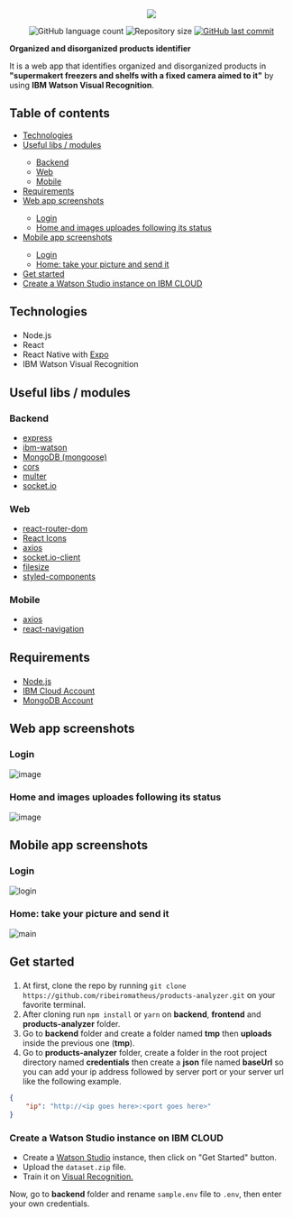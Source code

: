<div align="center">
    <img src="https://user-images.githubusercontent.com/41703972/73202586-17a70b80-411a-11ea-83f7-28ccc66a9f2a.png">
</div>

<p align="center">
  <img alt="GitHub language count" src="https://img.shields.io/github/languages/count/ribeiromatheus/products-analyzer">

  <img alt="Repository size" src="https://img.shields.io/github/repo-size/ribeiromatheus/products-analyzer">
  
  <a href="https://github.com/ribeiromatheus/products-analyzer/commits/master">
    <img alt="GitHub last commit" src="https://img.shields.io/github/last-commit/ribeiromatheus/products-analyzer">
  </a>
</p>

**Organized and disorganized products identifier**

It is a web app that identifies organized and disorganized products in **"supermakert freezers and shelfs with a fixed camera aimed to it"** by using **IBM Watson Visual Recognition**.

## Table of contents
<ul>
    <li><a href="#techs">Technologies</a></li>
    <li><a href="#libs">Useful libs / modules</a></li>
    <ul>
        <li><a href="#Backend">Backend</a></li>
        <li><a href="#Web">Web</a></li>
        <li><a href="#Mobile">Mobile</a></li>
    </ul>
    <li><a href="#Requirements">Requirements</a></li>
    <li><a href="#screenshots">Web app screenshots</a></li>
    <ul>
        <li><a href="#Login">Login</a></li>
        <li><a href="#status">Home and images uploades following its status</a></li>
    </ul>
    <li><a href="#mscreenshots">Mobile app screenshots</a></li>
    <ul>
        <li><a href="#LoginMobile">Login</a></li>
        <li><a href="#HomeMobile">Home: take your picture and send it</a></li>
    </ul>
        <li><a href="#get-started">Get started</a></li>
        <li><a href="#get-started-watson">Create a Watson Studio instance on IBM CLOUD</a></li>
</ul>

## <p id="techs">Technologies</p>
- Node.js
- React
- React Native with [Expo](https://expo.io/learn)
- IBM Watson Visual Recognition

## <p id="libs">Useful libs / modules</p>
### <p id="Backend">Backend</p>
- [express](https://github.com/expressjs/express)
- [ibm-watson](https://github.com/watson-developer-cloud/node-sdk)
- [MongoDB (mongoose)](https://github.com/Automattic/mongoose)
- [cors](https://github.com/expressjs/cors)
- [multer](https://github.com/expressjs/multer)
- [socket.io](https://github.com/socketio/socket.io)

### <p id="Web">Web</p>
- [react-router-dom](https://github.com/ReactTraining/react-router/tree/master/packages/react-router-dom)
- [React Icons](https://github.com/react-icons/react-icons)
- [axios](https://github.com/axios/axios)
- [socket.io-client](https://github.com/socketio/socket.io-client)
- [filesize](https://github.com/hustcc/filesize.js/)
- [styled-components](https://github.com/styled-components/styled-components)

### <p id="Mobile">Mobile</p>
- [axios](https://github.com/axios/axios)
- [react-navigation](https://github.com/react-navigation/react-navigation)

## <p id="Requirements">Requirements</p>
- [Node.js](https://nodejs.org)
- [IBM Cloud Account](https://cloud.ibm.com/login)
- [MongoDB Account](https://www.mongodb.com/cloud/atlas/efficiency?utm_source=google&utm_campaign=gs_americas_brazil_search_brand_atlas_desktop&utm_term=mongo%20atlas&utm_medium=cpc_paid_search&utm_ad=e&_bt=335229503988&_bn=g&gclid=EAIaIQobChMIhtmIud_E5gIVEISRCh0sygfvEAAYASABEgLGCvD_BwE)

## <p id="screenshots">Web app screenshots</p>
### <p id="Login">Login</p>
![image](https://user-images.githubusercontent.com/41703972/71019211-ba5e7a00-20d8-11ea-9b42-73bc37c43c92.png)

### <p id="status">Home and images uploades following its status</p>
![image](https://user-images.githubusercontent.com/41703972/73768627-1b5d1280-4758-11ea-96a9-6cd0e8f43b2e.png)

## <p id="mscreenshots">Mobile app screenshots</p>
### <p id="LoginMobile">Login</p>
![login](https://user-images.githubusercontent.com/41703972/78709102-7ee6f600-78e9-11ea-8498-fc302397eefb.jpg)

### <p id="HomeMobile">Home: take your picture and send it</p>
![main](https://user-images.githubusercontent.com/41703972/78709104-80182300-78e9-11ea-8446-f24ffcba4472.jpg)

## <p id="get-started">Get started</p>
1. At first, clone the repo by running `git clone https://github.com/ribeiromatheus/products-analyzer.git` on your favorite terminal.
2. After cloning run `npm install` or `yarn` on **backend**, **frontend** and **products-analyzer** folder.
3. Go to **backend** folder and create a folder named **tmp** then **uploads** inside the previous one (**tmp**).
4. Go to **products-analyzer** folder, create a folder in the root project directory named **credentials** then create a **json** file named **baseUrl** so you can add your ip address followed by server port or your server url like the following example.

```json
{
    "ip": "http://<ip goes here>:<port goes here>"
}
```

### <p id="get-started-watson">Create a Watson Studio instance on IBM CLOUD</p>
- Create a [Watson Studio](https://cloud.ibm.com/catalog/services/watson-studio) instance, then click on "Get Started" button.
- Upload the `dataset.zip` file.
- Train it on [Visual Recognition.](https://cloud.ibm.com/catalog/services/visual-recognition)

Now, go to **backend** folder and rename `sample.env` file to `.env`, then enter your own credentials.